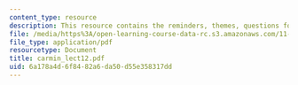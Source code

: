 ```yaml
---
content_type: resource
description: This resource contains the reminders, themes, questions for the course.
file: /media/https%3A/open-learning-course-data-rc.s3.amazonaws.com/11-941-disaster-vulnerability-and-resilience-spring-2005/6a178a4d6f8482a6da50d55e358317dd_carmin_lect12.pdf
file_type: application/pdf
resourcetype: Document
title: carmin_lect12.pdf
uid: 6a178a4d-6f84-82a6-da50-d55e358317dd
---
```

